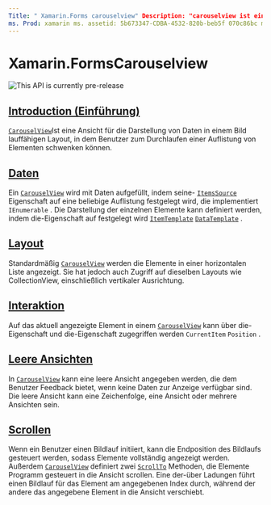 ```yaml
---
Title: " Xamarin.Forms carouselview" Description: "carouselview ist eine Ansicht für die Darstellung von Daten in einem Bild lauffähigen Layout, in dem Benutzer eine Auflistung von Elementen bewegen können."
ms. Prod: xamarin ms. assetid: 5b673347-CDBA-4532-820b-beb5f 070c86bc ms. Technology: xamarin-Forms Author: davidbritch ms. Author: dabritch ms. Date: 10/08/2019 NO-LOC: [ Xamarin.Forms , Xamarin.Essentials ]
---
```


# <a name="xamarinforms-carouselview"></a>Xamarin.FormsCarouselview

![](~/media/shared/preview.png "This API is currently pre-release")

## <a name="introduction"></a>[Introduction (Einführung)](introduction.md)

[`CarouselView`](xref:Xamarin.Forms.CarouselView)Ist eine Ansicht für die Darstellung von Daten in einem Bild lauffähigen Layout, in dem Benutzer zum Durchlaufen einer Auflistung von Elementen schwenken können.

## <a name="data"></a>[Daten](populate-data.md)

Ein [`CarouselView`](xref:Xamarin.Forms.CarouselView) wird mit Daten aufgefüllt, indem seine- [`ItemsSource`](xref:Xamarin.Forms.ItemsView.ItemsSource) Eigenschaft auf eine beliebige Auflistung festgelegt wird, die implementiert `IEnumerable` . Die Darstellung der einzelnen Elemente kann definiert werden, indem die-Eigenschaft auf festgelegt wird [`ItemTemplate`](xref:Xamarin.Forms.ItemsView.ItemTemplate) [`DataTemplate`](xref:Xamarin.Forms.DataTemplate) .

## <a name="layout"></a>[Layout](layout.md)

Standardmäßig [`CarouselView`](xref:Xamarin.Forms.CarouselView) werden die Elemente in einer horizontalen Liste angezeigt. Sie hat jedoch auch Zugriff auf dieselben Layouts wie CollectionView, einschließlich vertikaler Ausrichtung.

## <a name="interaction"></a>[Interaktion](interaction.md)

Auf das aktuell angezeigte Element in einem [`CarouselView`](xref:Xamarin.Forms.CarouselView) kann über die-Eigenschaft und die-Eigenschaft zugegriffen werden `CurrentItem` `Position` .

## <a name="empty-views"></a>[Leere Ansichten](emptyview.md)

In [`CarouselView`](xref:Xamarin.Forms.CarouselView) kann eine leere Ansicht angegeben werden, die dem Benutzer Feedback bietet, wenn keine Daten zur Anzeige verfügbar sind. Die leere Ansicht kann eine Zeichenfolge, eine Ansicht oder mehrere Ansichten sein.

## <a name="scrolling"></a>[Scrollen](scrolling.md)

Wenn ein Benutzer einen Bildlauf initiiert, kann die Endposition des Bildlaufs gesteuert werden, sodass Elemente vollständig angezeigt werden. Außerdem [`CarouselView`](xref:Xamarin.Forms.CarouselView) definiert zwei [`ScrollTo`](xref:Xamarin.Forms.ItemsView.ScrollTo*) Methoden, die Elemente Programm gesteuert in die Ansicht scrollen. Eine der-über Ladungen führt einen Bildlauf für das Element am angegebenen Index durch, während der andere das angegebene Element in die Ansicht verschiebt.
